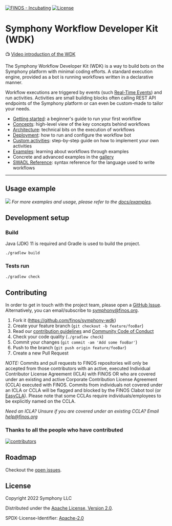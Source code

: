 [![FINOS - Incubating](https://cdn.jsdelivr.net/gh/finos/contrib-toolbox@master/images/badge-incubating.svg)](https://finosfoundation.atlassian.net/wiki/display/FINOS/Incubating)
[![License](https://img.shields.io/badge/License-Apache%202.0-blue.svg)](https://opensource.org/licenses/Apache-2.0)

# Symphony Workflow Developer Kit (WDK)

📺 [Video introduction of the WDK](https://goto.symphony.com/WorkflowDevKit-Recording.html)

The Symphony Workflow Developer Kit (WDK) is a way to build bots on the Symphony platform with minimal coding efforts. A
standard execution engine, provided as a bot is running workflows written in a declarative manner.

Workflow executions are triggered by events (such [Real-Time Events](https://docs.developers.symphony.com/building-bots-on-symphony/datafeed/real-time-events)) and run activities. Activities are small building
blocks often calling REST API endpoints of the Symphony platform or can even be custom-made to tailor your needs.

- [Getting started](./docs/getting-started.md): a beginner's guide to run your first workflow
- [Concepts](./docs/concepts.md): high-level view of the key concepts behind workflows
- [Architecture](./docs/architecture.md): technical bits on the execution of workflows
- [Deployment](./docs/deployment.md): how to run and configure the workflow bot
- [Custom activities](./docs/custom-activities.md): step-by-step guide on how to implement your own activities
- [Examples](./docs/examples): learning about workflows through examples
- Concrete and advanced examples in the [gallery](https://github.com/finos/symphony-wdk-gallery)
- [SWADL Reference](./docs/reference.md): syntax reference for the language used to write workflows

<hr />

## Usage example
![](./docs/gifs/wdk-demo.gif)
_For more examples and usage, please refer to the [docs/examples](./docs/examples)._

## Development setup

### Build
Java (JDK) 11 is required and Gradle is used to build the project.
```shell
./gradlew build
```

### Tests run
```sh
./gradlew check
```

## Contributing
In order to get in touch with the project team, please open a [GitHub Issue](https://github.com/finos/symphony-wdk/issues).
Alternatively, you can email/subscribe to [symphony@finos.org](https://groups.google.com/a/finos.org/g/symphony).

1. Fork it (<https://github.com/finos/symphony-wdk>)
2. Create your feature branch (`git checkout -b feature/fooBar`)
3. Read our [contribution guidelines](.github/CONTRIBUTING.md) and [Community Code of Conduct](https://www.finos.org/code-of-conduct)
4. Check your code quality (`./gradlew check`)
5. Commit your changes (`git commit -am 'Add some fooBar'`)
6. Push to the branch (`git push origin feature/fooBar`)
7. Create a new Pull Request

_NOTE:_ Commits and pull requests to FINOS repositories will only be accepted from those contributors with an active, executed Individual Contributor License Agreement (ICLA) with FINOS OR who are covered under an existing and active Corporate Contribution License Agreement (CCLA) executed with FINOS. Commits from individuals not covered under an ICLA or CCLA will be flagged and blocked by the FINOS Clabot tool (or [EasyCLA](https://github.com/finos/community/blob/master/governance/Software-Projects/EasyCLA.md)). Please note that some CCLAs require individuals/employees to be explicitly named on the CCLA.

*Need an ICLA? Unsure if you are covered under an existing CCLA? Email [help@finos.org](mailto:help@finos.org)*

### Thanks to all the people who have contributed
[![contributors](https://contributors-img.web.app/image?repo=finos/symphony-wdk)](https://github.com/finos/symphony-wdk/graphs/contributors)

## Roadmap

Checkout the [open issues](https://github.com/finos/symphony-wdk/issues).

## License

Copyright 2022 Symphony LLC

Distributed under the [Apache License, Version 2.0](http://www.apache.org/licenses/LICENSE-2.0).

SPDX-License-Identifier: [Apache-2.0](https://spdx.org/licenses/Apache-2.0)
